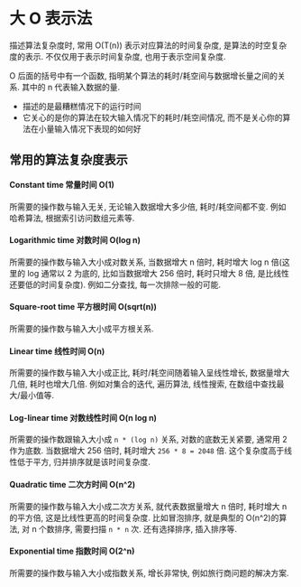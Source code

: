 # 大 O 表示法

描述算法复杂度时, 常用 O(T(n)) 表示对应算法的时间复杂度, 是算法的时空复杂度的表示. 不仅仅用于表示时间复杂度, 也用于表示空间复杂度.

O 后面的括号中有一个函数, 指明某个算法的耗时/耗空间与数据增长量之间的关系. 其中的 n 代表输入数据的量.

- 描述的是最糟糕情况下的运行时间
- 它关心的是你的算法在较大输入情况下的耗时/耗空间情况, 而不是关心你的算法在小量输入情况下表现的如何好

## 常用的算法复杂度表示

#### Constant time 常量时间 O(1)

所需要的操作数与输入无关, 无论输入数据增大多少倍, 耗时/耗空间都不变. 例如哈希算法, 根据索引访问数组元素等.

#### Logarithmic time 对数时间 O(log n)

所需要的操作数与输入大小成对数关系, 当数据增大 n 倍时, 耗时增大 log n 倍(这里的 log 通常以 2 为底的, 比如当数据增大 256 倍时, 耗时只增大 8 倍, 是比线性还要低的时间复杂度). 例如二分查找, 每一次排除一般的可能.

#### Square-root time 平方根时间 O(sqrt(n))

所需要的操作数与输入大小成平方根关系.

#### Linear time 线性时间 O(n)

所需要的操作数与输入大小成正比, 耗时/耗空间随着输入呈线性增长, 数据量增大几倍, 耗时也增大几倍. 例如对集合的迭代, 遍历算法, 线性搜索, 在数组中查找最大/最小值等.

#### Log-linear time 对数线性时间 O(n log n)

所需要的操作数跟输入大小成 `n * (log n)` 关系, 对数的底数无关紧要, 通常用 2 作为底数. 当数据增大 256 倍时, 耗时增大 `256 * 8 = 2048` 倍. 这个复杂度高于线性低于平方, 归并排序就是该时间复杂度.

#### Quadratic time 二次方时间 O(n^2)

所需要的操作数与输入大小成二次方关系, 就代表数据量增大 n 倍时, 耗时增大 n 的平方倍, 这是比线性更高的时间复杂度. 比如冒泡排序, 就是典型的 O(n^2)的算法, 对 n 个数排序, 需要扫描 `n * n` 次. 还有选择排序, 插入排序等.

#### Exponential time 指数时间 O(2^n)

所需要的操作数与输入大小成指数关系, 增长非常快, 例如旅行商问题的解决方案.
